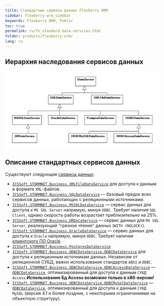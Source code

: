 ```yaml
---
title: Стандартные сервисы данных Flexberry ORM
sidebar: flexberry-orm_sidebar
keywords: Flexberry ORM, Public
toc: true
permalink: ru/fo_standard-data-services.html
folder: products/flexberry-orm/
lang: ru
---
```


## Иерархия наследования сервисов данных

![](/images/pages/products/flexberry-orm/standart-data-services/i-data-service-inheritance.png)

## Описание стандартных сервисов данных

Существуют следующие [сервисы данных](fo_data-service.html):

* [`ICSSoft.STORMNET.Business.XMLFileDataService`](fo_xml-file-data-service.html) для доступа к данным в формате `XML`-файлов.
* [`ICSSoft.STORMNET.Business.SQLDataService`](fo_sql-data-service.html) — базовый предок всех сервисов данных, работающих с реляционными источниками.
* [`ICSSoft.STORMNET.Business.MSSQLDataService`](fo_mssql-data-service.html) — сервис данных для доступа к `MS SQL Server` напрямую, минуя `ODBC`. Требует наличия `SQL Client`, однако скорость работы возрастает приблизительно на 25%.
* [`ICSSoft.STORMNET.Business.DRDataService`](fo_dr-data-service.html) — сервис данных для `MS SQL Server`, реализующий "грязное чтение" данных (`WITH (NOLOCK)`).
* [`ICSSoft.STORMNET.Business.OracleDataService`](fo_oracle-data-service.html) — сервис данных для доступа к `Oracle` напрямую, минуя `ODBC`. Требует наличия [клиентского ПО Oracle](fo_minimum-required-client-set-for-oracle-data-service.html).
* [`ICSSoft.STORMNET.Business.PostgresDataService`](fo_postgres-data-service.html)
* [`ICSSoft.STORMNET.Business.ODBCDataService.ODBCDataService`](fo_odbc-data-service.html) для доступа к реляционным источникам данных. Независим от реляционной СУБД, важно использование стандартов `ANSI` и `ODBC`.
* [`ICSSoft.STORMNET.Business.ODBCDataService.ODBCAccessDataService`](fo_odbc-access-data-service.html) — [`ODBCDataService`](fo_odbc-data-service.html), оптимизированный для доступа к данным `СУБД Access`.**Использование Бд Access возможно только в х86-версии!**
* [`ICSSoft.STORMNET.Business.ODBCDataService.ODBCMySqlDataService`](fo_odbc-my-sql-data-service.html) — [`ODBCDataService`](fo_odbc-data-service.html), оптимизированный для доступа к данным `СУБД MySQL` (версия 4.1 и более поздние, с некоторыми ограничениями на объектную структуру).

